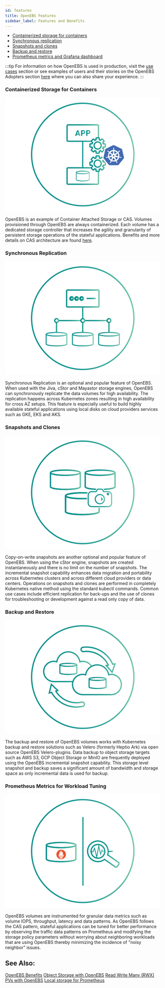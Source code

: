 ```yaml
---
id: features
title: OpenEBS Features
sidebar_label: Features and Benefits
---
```


- [Containerized storage for containers](#containerized-storage-for-containers)
- [Synchronous replication](#synchronous-replication)
- [Snapshots and clones](#snapshots-and-clones)
- [Backup and restore](#backup-and-restore)
- [Prometheus metrics and Grafana dashboard](#prometheus-metrics-for-workload-tuning)

:::tip
For information on how OpenEBS is used in production, visit the [use cases](/docs/introduction/usecases) section or see examples of users and their stories on the OpenEBS Adopters section [here](https://github.com/openebs/openebs/blob/master/ADOPTERS.md) where you can also share your experience.
:::

### Containerized Storage for Containers

![Containerized Storage Icon](../assets/f-cas.svg)

OpenEBS is an example of Container Attached Storage or CAS. Volumes provisioned through OpenEBS are always containerized. Each volume has a dedicated storage controller that increases the agility and granularity of persistent storage operations of the stateful applications. Benefits and more details on CAS architecture are found <a href="#" target="_blank">here</a>.

### Synchronous Replication

![Synchronous Replication Icon](../assets/f-replication.svg)

Synchronous Replication is an optional and popular feature of OpenEBS. When used with the Jiva, cStor and Mayastor storage engines, OpenEBS can synchronously replicate the data volumes for high availability. The replication happens across Kubernetes zones resulting in high availability for cross AZ setups. This feature is especially useful to build highly available stateful applications using local disks on cloud providers services such as GKE, EKS and AKS.

### Snapshots and Clones

![Snapshots and Clones Icon](../assets/f-snapshots.svg)

Copy-on-write snapshots are another optional and popular feature of OpenEBS. When using the cStor engine, snapshots are created instantaneously and there is no limit on the number of snapshots. The incremental snapshot capability enhances data migration and portability across Kubernetes clusters and across different cloud providers or data centers. Operations on snapshots and clones are performed in completely Kubernetes native method using the standard kubectl commands. Common use cases include efficient replication for back-ups and the use of clones for troubleshooting or development against a read only copy of data.

### Backup and Restore

![Backup and Restore Icon](../assets/f-backup.svg)

The backup and restore of OpenEBS volumes works with Kubernetes backup and restore solutions such as Velero (formerly Heptio Ark) via open source OpenEBS Velero-plugins. Data backup to object storage targets such as AWS S3, GCP Object Storage or MinIO are frequently deployed using the OpenEBS incremental snapshot capability. This storage level snapshot and backup saves a significant amount of bandwidth and storage space as only incremental data is used for backup.

### Prometheus Metrics for Workload Tuning

![Prometheus and Tuning Icon](../assets/f-prometheus.svg)

OpenEBS volumes are instrumented for granular data metrics such as volume IOPS, throughput, latency and data patterns. As OpenEBS follows the CAS pattern, stateful applications can be tuned for better performance by observing the traffic data patterns on Prometheus and modifying the storage policy parameters without worrying about neighboring workloads that are using OpenEBS thereby minimizing the incidence of "noisy neighbor" issues.

## See Also:

[OpenEBS Benefits](#) [Object Storage with OpenEBS](#) [Read Write Many (RWX) PVs with OpenEBS](#) [Local storage for Prometheus ](#)
